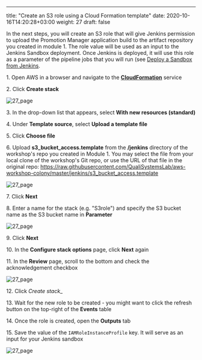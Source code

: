 ---
title: "Create an S3 role using a Cloud Formation template"
date: 2020-10-16T14:20:28+03:00
weight: 27
draft: false

In the next steps, you will create an S3 role that will give Jenkins permission to upload the Promotion Manager application build to the artifact repository you created in module 1. The role value will be used as an input to the Jenkins Sandbox deployment. Once Jenkins is deployed, it will use this role as a parameter of the pipeline jobs that you will run (see [Deploy a Sandbox from Jenkins](https://quali.awsworkshop.io/module3/37_page.html).

1\. Open AWS in a browser and navigate to the [__CloudFormation__](https://console.aws.amazon.com/cloudformation/) service

2\. Click __Create stack__

![27_page](/images/module3/27_page.png)

3\. In the drop-down list that appears, select __With new resources (standard)__

4\. Under __Template source__, select __Upload a template file__

5\. Click __Choose file__

6\. Upload __s3_bucket_access.template__ from the __/jenkins__ directory of the workshop's repo you created in Module 1.
You may select the file from your local clone of the workshop's Git repo, or use the URL of that file in the original repo:
https://raw.githubusercontent.com/QualiSystemsLab/aws-workshop-colony/master/jenkins/s3_bucket_access.template

![27_page](/images/module3/28_page.png)

7\. Click __Next__

8\. Enter a name for the stack (e.g. "S3role") and specify the S3 bucket name as the S3 bucket name in __Parameter__

![27_page](/images/module3/29_page.png)

9\. Click __Next__

10\. In the __Configure stack options__ page, click __Next__ again

11\. In the __Review__ page, scroll to the bottom and check the acknowledgement checkbox

![27_page](/images/module3/30_page.png)

12\. Click _Create stack__

13\. Wait for the new role to be created - you might want to click the refresh button on the top-right of the __Events__ table

14\. Once the role is created, open the __Outputs__ tab

15\. Save the value of the `IAMRoleInstanceProfile` key. It will serve as an input for your Jenkins sandbox

![27_page](/images/module3/31_page.png)

